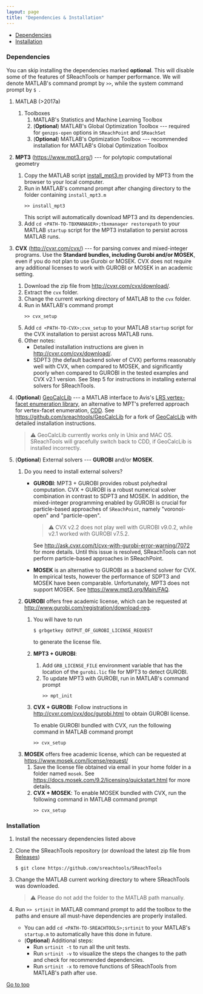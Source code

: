 ```yaml
---
layout: page
title: "Dependencies & Installation"
---
```


<a name="posttop"></a>

- [Dependencies](#dependencies)
- [Installation](#installation)

### Dependencies

You can skip installing the dependencies marked **optional**. This will disable
some of the features of SReachTools or hamper performance.  We will denote
MATLAB's command prompt by `>>`, while the system command prompt by `$ `.
1. MATLAB (>2017a)
    1. Toolboxes
        1. MATLAB's Statistics and Machine Learning Toolbox
        1. (**Optional**) MATLAB's Global Optimization Toolbox --- required for
           `genzps-open` options in `SReachPoint` and `SReachSet`
        1. (**Optional**) MATLAB's Optimization Toolbox --- recommended
           installation for MATLAB's Global Optimization Toolbox
1. **MPT3** (https://www.mpt3.org/) --- for polytopic computational geometry
    1. Copy the MATLAB script [install_mpt3.m](https://www.mpt3.org/Main/Installation?action=download&upname=install_mpt3.m)
       provided by MPT3 from the browser to your local computer.
    1. Run in MATLAB's command prompt after changing
       directory to the folder containing `install_mpt3.m`
       ```
       >> install_mpt3
       ```
       This script will automatically download MPT3 and its dependencies.
    1. Add `cd <PATH-TO-TBXMANAGER>;tbxmanager restorepath`
       to your MATLAB `startup` script for the MPT3
       installation to persist across MATLAB runs.
1. **CVX** (http://cvxr.com/cvx/) --- for parsing convex and
   mixed-integer programs. Use the **Standard bundles, including Gurobi and/or
   MOSEK**,  even if you do not plan to use Gurobi or MOSEK. CVX does not
   require any additional licenses to work with GUROBI or MOSEK in an academic
   setting.
   1. Download the zip file from http://cvxr.com/cvx/download/.
   1. Extract the `cvx` folder.
   1. Change the current working directory of MATLAB to the `cvx` folder.
   1. Run in MATLAB's command prompt
      ```
      >> cvx_setup
      ```
   1. Add `cd <PATH-TO-CVX>;cvx_setup` to your MATLAB
      `startup` script for the CVX installation to persist
      across MATLAB runs.
   1. Other notes:
      - Detailed installation instructions are given in
        http://cvxr.com/cvx/download/.
      - SDPT3 (the default backend solver of CVX) performs reasonably well with
        CVX, when compared to MOSEK, and significantly poorly when compared to
        GUROBI in the tested examples and CVX v2.1 version. See Step 5 for
        instructions in installing external solvers for SReachTools.
1. (**Optional**) [GeoCalcLib](https://github.com/worc4021/GeoCalcLib) --- a
   MATLAB interface to Avis's [LRS vertex-facet enumeration
   library](http://cgm.cs.mcgill.ca/~avis/C/lrs.html), an alternative to MPT's
   preferred approach for vertex-facet enumeration,
   [CDD](https://www.inf.ethz.ch/personal/fukudak/cdd_home/index.html).  See
   https://github.com/sreachtools/GeoCalcLib for a fork of
   [GeoCalcLib](https://github.com/worc4021/GeoCalcLib) with detailed
   installation instructions.

   > :warning: GeoCalcLib currently works only in Unix and MAC OS.  SReachTools
   > will gracefully switch back to CDD, if GeoCalcLib is installed incorrectly.
1. (**Optional**) External solvers --- **GUROBI** and/or **MOSEK**.
    1. Do you need to install external solvers?
        - **GUROBI**: MPT3 + GUROBI provides robust polyhedral computation. 
          CVX + GUROBI is a robust numerical solver combination in contrast to
          SDPT3 and MOSEK. In addition, the mixed-integer programming enabled by
          GUROBI is crucial for particle-based approaches of `SReachPoint`,
          namely "voronoi-open" and "particle-open".

          > :warning: CVX v2.2 does not play well with GUROBI v9.0.2, while v2.1
          > worked with GUROBI v7.5.2. 
          
          See http://ask.cvxr.com/t/cvx-with-gurobi-error-warning/7072 for more
          details. Until this issue is resolved, SReachTools can not perform
          particle-based approaches in SReachPoint.
        - **MOSEK** is an alternative to GUROBI as a backend solver for CVX. In
          empirical tests, however the performance of SDPT3 and MOSEK have been
          comparable.  Unfortunately, MPT3 does not support MOSEK. See
          https://www.mpt3.org/Main/FAQ. 
    1. **GUROBI** offers free academic license, which can be requested at
       http://www.gurobi.com/registration/download-reg.
        1. You will have to run 
           ```
           $ grbgetkey OUTPUT_OF_GUROBI_LICENSE_REQUEST
           ```
           to generate the license file. 
        1. **MPT3 + GUROBI**: 
            1. Add `GRB_LICENSE_FILE` environment variable that has the location
               of the `gurobi.lic` file for MPT3 to detect GUROBI. 
            1. To update MPT3 with GUROBI, run in MATLAB's command prompt 
               ```
               >> mpt_init
               ```
        1. **CVX + GUROBI**: Follow instructions in
           http://cvxr.com/cvx/doc/gurobi.html to obtain GUROBI license.

           To enable GUROBI bundled with CVX, run the following command in
           MATLAB command prompt
           ```
           >> cvx_setup
           ```
    1. **MOSEK** offers free academic license, which can be requested at
       https://www.mosek.com/license/request/ 
        1. Save the license file obtained via email in your home folder in a
           folder named `mosek`. See
           https://docs.mosek.com/9.2/licensing/quickstart.html for more
           details.
        1. **CVX + MOSEK**: To enable MOSEK bundled with CVX, run the following command in MATLAB
           command prompt
           ```
           >> cvx_setup
           ```

### Installation

1. Install the necessary dependencies listed above
1. Clone the SReachTools repository (or download the latest zip file from
   [Releases](https://github.com/sreachtools/SReachTools/releases))
   ```
   $ git clone https://github.com/sreachtools/SReachTools
   ```
1. Change the MATLAB current working directory to where SReachTools was
   downloaded. 

   > :warning: Please do not add the folder to the MATLAB path manually.
1. Run `>> srtinit` in MATLAB command prompt to add the toolbox to the paths and
   ensure all must-have dependencies are properly installed.
   - You can add `cd <PATH-TO-SREACHTOOLS>;srtinit` to your MATLAB's `startup.m`
     to automatically have this done in future.
   - (**Optional**) Additional steps:
       - Run `srtinit -t` to run all the unit tests.
       - Run `srtinit -v` to visualize the steps the changes to the path and
         check for recommended dependencies.  
       - Run `srtinit -x` to remove functions of SReachTools from MATLAB's path
         after use.  

[Go to top](#posttop)

